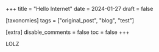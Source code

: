 +++
title = "Hello Internet"
date = 2024-01-27
draft = false

[taxonomies]
tags = ["original_post", "blog", "test"]

[extra]
disable_comments = false
toc = false
+++

LOLZ
